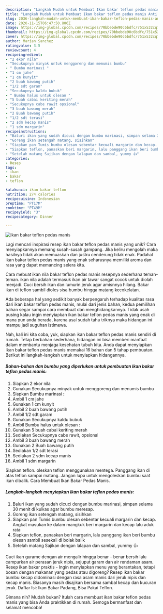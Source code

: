```yaml
---
description: "Langkah Mudah untuk Membuat Ikan bakar teflon pedas manis Anti Gagal"
title: "Langkah Mudah untuk Membuat Ikan bakar teflon pedas manis Anti Gagal"
slug: 2036-langkah-mudah-untuk-membuat-ikan-bakar-teflon-pedas-manis-anti-gagal
date: 2020-11-15T06:47:50.806Z
image: https://img-global.cpcdn.com/recipes/70bbebde90c6bdfc/751x532cq70/ikan-bakar-teflon-pedas-manis-foto-resep-utama.jpg
thumbnail: https://img-global.cpcdn.com/recipes/70bbebde90c6bdfc/751x532cq70/ikan-bakar-teflon-pedas-manis-foto-resep-utama.jpg
cover: https://img-global.cpcdn.com/recipes/70bbebde90c6bdfc/751x532cq70/ikan-bakar-teflon-pedas-manis-foto-resep-utama.jpg
author: Marian Sanchez
ratingvalue: 3.5
reviewcount: 4
recipeingredient:
- "2 ekor nila"
- "Secukupnya minyak untuk menggoreng dan menumis bumbu"
- " Bumbu marinasi "
- "1 cm jahe"
- "1 cm kunyit"
- "2 buah bawang putih"
- "1/2 sdt garam"
- "Secukupnya kaldu bubuk"
- " Bumbu halus untuk olesan "
- "5 buah cabai keriting merah"
- "Secukupnya cabe rawit opsional"
- "3 buah bawang merah"
- "2 Buah bawang putih"
- "1/2 sdt terasi"
- "2 sdm kecap manis"
- "1 sdm margarin"
recipeinstructions:
- "Baluri ikan yang sudah dicuci dengan bumbu marinasi, simpan selama 30 menit di kulkas agar bumbu meresap."
- "Goreng ikan setengah matang, sisihkan"
- "Siapkan pan Tumis bumbu olesan sebentar kecuali margarin dan kecap. Angkat masukan ke dalam mangkuk beri margarin dan kecap lalu aduk rata"
- "Siapkan teflon, panaskan beri margarin, lalu panggang ikan beri bumbu olesan sambil sesekali di bolak balik"
- "Setelah matang Sajikan dengan lalapan dan sambal, yummy 👍"
categories:
- Resep
tags:
- ikan
- bakar
- teflon

katakunci: ikan bakar teflon 
nutrition: 274 calories
recipecuisine: Indonesian
preptime: "PT17M"
cooktime: "PT49M"
recipeyield: "3"
recipecategory: Dinner

---
```



![Ikan bakar teflon pedas manis](https://img-global.cpcdn.com/recipes/70bbebde90c6bdfc/751x532cq70/ikan-bakar-teflon-pedas-manis-foto-resep-utama.jpg)

Lagi mencari inspirasi resep ikan bakar teflon pedas manis yang unik? Cara menyiapkannya memang susah-susah gampang. Jika keliru mengolah maka hasilnya tidak akan memuaskan dan justru cenderung tidak enak. Padahal ikan bakar teflon pedas manis yang enak seharusnya memiliki aroma dan rasa yang dapat memancing selera kita.

Cara mebuat ikan nila bakar teflon pedas manis resepnya sederhana teman-teman. ikan nila adalah termasuk ikan air tawar sangat cocok untuk diolah menjadi. Cuci bersih ikan dan lumurin jeruk agar amisnnya hilang. Bakar ikan di teflon sambil dioles sisa bumbu hingga matang kecokelatan.

Ada beberapa hal yang sedikit banyak berpengaruh terhadap kualitas rasa dari ikan bakar teflon pedas manis, mulai dari jenis bahan, kedua pemilihan bahan segar sampai cara membuat dan menghidangkannya. Tidak usah pusing kalau ingin menyiapkan ikan bakar teflon pedas manis yang enak di mana pun anda berada, karena asal sudah tahu triknya maka hidangan ini mampu jadi suguhan istimewa.


Nah, kali ini kita coba, yuk, siapkan ikan bakar teflon pedas manis sendiri di rumah. Tetap berbahan sederhana, hidangan ini bisa memberi manfaat dalam membantu menjaga kesehatan tubuh kita. Anda dapat menyiapkan Ikan bakar teflon pedas manis memakai 16 bahan dan 5 tahap pembuatan. Berikut ini langkah-langkah untuk menyiapkan hidangannya.

<!--inarticleads1-->

##### Bahan-bahan dan bumbu yang diperlukan untuk pembuatan Ikan bakar teflon pedas manis:

1. Siapkan 2 ekor nila
1. Gunakan Secukupnya minyak untuk menggoreng dan menumis bumbu
1. Siapkan  Bumbu marinasi :
1. Ambil 1 cm jahe
1. Gunakan 1 cm kunyit
1. Ambil 2 buah bawang putih
1. Ambil 1/2 sdt garam
1. Gunakan Secukupnya kaldu bubuk
1. Ambil  Bumbu halus untuk olesan :
1. Gunakan 5 buah cabai keriting merah
1. Sediakan Secukupnya cabe rawit, opsional
1. Ambil 3 buah bawang merah
1. Gunakan 2 Buah bawang putih
1. Sediakan 1/2 sdt terasi
1. Sediakan 2 sdm kecap manis
1. Ambil 1 sdm margarin


Siapkan teflon. oleskan teflon menggunakan mentega. Panggang ikan di atas teflon sampai matang. Jangan lupa untuk mengoleskan bumbu saat ikan dibalik. Cara Membuat Ikan Bakar Pedas Manis. 

<!--inarticleads2-->

##### Langkah-langkah menyiapkan Ikan bakar teflon pedas manis:

1. Baluri ikan yang sudah dicuci dengan bumbu marinasi, simpan selama 30 menit di kulkas agar bumbu meresap.
1. Goreng ikan setengah matang, sisihkan
1. Siapkan pan Tumis bumbu olesan sebentar kecuali margarin dan kecap. Angkat masukan ke dalam mangkuk beri margarin dan kecap lalu aduk rata
1. Siapkan teflon, panaskan beri margarin, lalu panggang ikan beri bumbu olesan sambil sesekali di bolak balik
1. Setelah matang Sajikan dengan lalapan dan sambal, yummy 👍


Cuci ikan gurame dengan air mengalir hingga benar - benar bersih lalu campurkan air perasan jeruk nipis, sejuput garam dan air rendaman asam. Resep ikan bakar praktis - Ingin menyiapkan menu yang berantakan, tetapi bosan dengan makanan yang pedas atau digoreng? Resep ikan bakar bumbu kecap didominasi dengan rasa asam manis dari jeruk nipis dan kecap manis. Biasanya masih disajikan bersama sambal kecap dan kucuran jeruk. Daftar Isi: Ikan Bakar Padang, Bisa Pakai Teflon. 

Gimana nih? Mudah bukan? Itulah cara membuat ikan bakar teflon pedas manis yang bisa Anda praktikkan di rumah. Semoga bermanfaat dan selamat mencoba!
